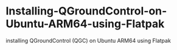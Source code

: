 # Installing-QGroundControl-on-Ubuntu-ARM64-using-Flatpak
installing QGroundControl (QGC) on Ubuntu ARM64 using Flatpak
